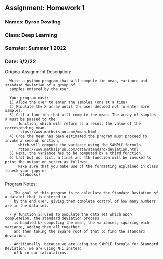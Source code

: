 ## Assignment: Homework 1
### Names:      Byron Dowling
### Class:      Deep Learning
### Semster:    Summer 1 2022
### Date:       6/2/22

Original Assignment Description: 

      Write a python program that will compute the mean, variance and standard deviation of a group of
      samples entered by the user.

      Your program must:
      1) Allow the user to enter the samples (one at a time)
      2) Populate the X array until the user decided not to enter more samples.
      3) Call a function that will compute the mean. The array of samples X must be passed to the
          function, which will return as a result the value of the corresponding mean.
          https://www.mathsisfun.com/mean.html
      4) Once the mean has been estimated the program must proceed to invoke a second function,
          which will compute the variance using the SAMPLE formula.
          https://www.mathsisfun.com/data/standard-deviation.html
      5) Next, the variance has to be computed by a third function.
      6) Last but not list, a final and 4th function will be invoked to print the output on screen as follows:
          Make sure that you make use of the formatting explained in class (check your jupyter
          notebooks)

Program Notes:

      - The goal of this program is to calculate the Standard Deviation of a dataset that is entered in
        by the end user, giving them complete control of how many numbers are in the data set.

      - A function is used to populate the data set which upon completeion, the standard deviation process
        is handled by computing the mean, the variances, squaring each variance, adding them all together
        and then taking the square root of that to find the standard deviation.

      - Additionally, because we are using the SAMPLE formula for Standard Deviation, we are using N-1 instead
        of N in our calculations.
